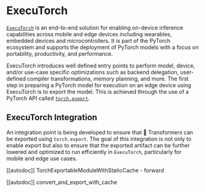 <!--Copyright (c) Meta Platforms, Inc. and affiliates.
All rights reserved.

Licensed under the Apache License, Version 2.0 (the "License"); you may not use this file except in compliance with
the License. You may obtain a copy of the License at

http://www.apache.org/licenses/LICENSE-2.0

Unless required by applicable law or agreed to in writing, software distributed under the License is distributed on
an "AS IS" BASIS, WITHOUT WARRANTIES OR CONDITIONS OF ANY KIND, either express or implied. See the License for the
specific language governing permissions and limitations under the License.

⚠️ Note that this file is in Markdown but contain specific syntax for our doc-builder (similar to MDX) that may not be
rendered properly in your Markdown viewer.

-->

# ExecuTorch

[`ExecuTorch`](https://github.com/pytorch/executorch) is an end-to-end solution for enabling on-device inference capabilities across mobile and edge devices including wearables, embedded devices and microcontrollers. It is part of the PyTorch ecosystem and supports the deployment of PyTorch models with a focus on portability, productivity, and performance.

ExecuTorch introduces well defined entry points to perform model, device, and/or use-case specific optimizations such as backend delegation, user-defined compiler transformations, memory planning, and more. The first step in preparing a PyTorch model for execution on an edge device using ExecuTorch is to export the model. This is achieved through the use of a PyTorch API called [`torch.export`](https://pytorch.org/docs/stable/export.html).

## ExecuTorch Integration

An integration point is being developed to ensure that 🤗 Transformers can be exported using `torch.export`. The goal of this integration is not only to enable export but also to ensure that the exported artifact can be further lowered and optimized to run efficiently in `ExecuTorch`, particularly for mobile and edge use cases.

[[autodoc]] TorchExportableModuleWithStaticCache
    - forward

[[autodoc]] convert_and_export_with_cache
